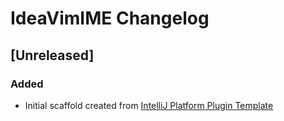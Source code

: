<!-- Keep a Changelog guide -> https://keepachangelog.com -->

# IdeaVimIME Changelog

## [Unreleased]
### Added
- Initial scaffold created from [IntelliJ Platform Plugin Template](https://github.com/JetBrains/intellij-platform-plugin-template)
